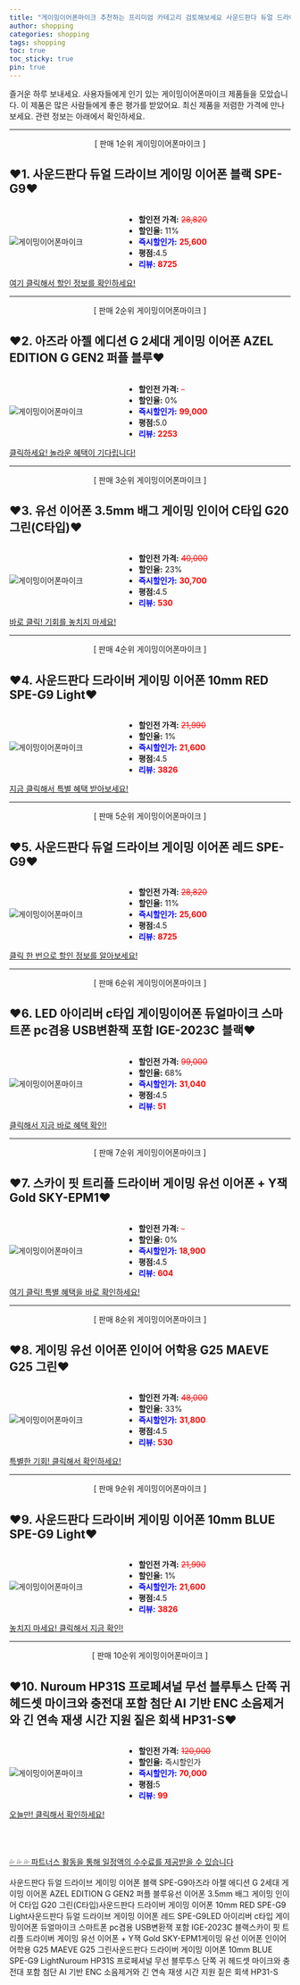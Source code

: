 ```yaml
---
title: "게이밍이어폰마이크 추천하는 프리미엄 카테고리 검토해보세요 사운드판다 듀얼 드라이브 게이밍 이어폰"
author: shopping
categories: shopping
tags: shopping
toc: true
toc_sticky: true
pin: true
---
```

즐거운 하루 보내세요. 사용자들에게 인기 있는 게이밍이어폰마이크 제품들을 모았습니다. 이 제품은 많은 사람들에게 좋은 평가를 받았어요. 최신 제품을 저렴한 가격에 만나보세요. 관련 정보는 아래에서 확인하세요.

---
<p class="toplist" style="margin: 0 auto; display: block; width: fit-content;">[ 판매 1순위 게이밍이어폰마이크 ]</p>

<h2><strong>❤️1. 사운드판다 듀얼 드라이브 게이밍 이어폰 블랙 SPE-G9❤️</strong></h2>

<div style="display: flex; align-items: center;">
    <div style="flex: 0.4;">
        <img src="https://thumbnail9.coupangcdn.com/thumbnails/remote/230x230ex/image/retail/images/8236050308184443-8cec5ce1-2631-49d1-a4d5-7aefc64f5168.jpg" alt="게이밍이어폰마이크" style="max-width: 100%;">
    </div>
    <div style="flex: 0.6; margin-left: 10px;">
        <ul>
            <li><strong>할인전 가격:</strong> <del style="color: red;">28,820</del></li>
            <li><strong>할인율:</strong> 11%</li>
            <li><span style='color:blue'><strong>즉시할인가:</strong></span> <span style='color:red'><strong>25,600</strong></span></li>
            <li><strong>평점:</strong>4.5</li>
            <li><span style='color:blue'><strong>리뷰:</strong></span> <span style='color:red'><strong>8725</strong></span></li>
        </ul>
    </div>
</div>
<div class="center">
    <a href="https://William4Davisa.github.io?lptag=AF9450613&subid=githubio&pageKey=8019820618&traceid=V0-153&itemId=611133199&vendorItemId=70689430941" class="myButton">
        여기 클릭해서 할인 정보를 확인하세요!
    </a>
</div>


---
<p class="toplist" style="margin: 0 auto; display: block; width: fit-content;">[ 판매 2순위 게이밍이어폰마이크 ]</p>

<h2><strong>❤️2. 아즈라 아젤 에디션 G 2세대 게이밍 이어폰 AZEL EDITION G GEN2 퍼플 블루❤️</strong></h2>

<div style="display: flex; align-items: center;">
    <div style="flex: 0.4;">
        <img src="https://thumbnail9.coupangcdn.com/thumbnails/remote/230x230ex/image/rs_quotation_api/o2ovn60j/95ce97f87f20420c9741a7f56092a6d8.jpg" alt="게이밍이어폰마이크" style="max-width: 100%;">
    </div>
    <div style="flex: 0.6; margin-left: 10px;">
        <ul>
            <li><strong>할인전 가격:</strong> <del style="color: red;">-</del></li>
            <li><strong>할인율:</strong> 0%</li>
            <li><span style='color:blue'><strong>즉시할인가:</strong></span> <span style='color:red'><strong>99,000</strong></span></li>
            <li><strong>평점:</strong>5.0</li>
            <li><span style='color:blue'><strong>리뷰:</strong></span> <span style='color:red'><strong>2253</strong></span></li>
        </ul>
    </div>
</div>
<div class="center">
    <a href="https://William4Davisa.github.io?lptag=AF9450613&subid=githubio&pageKey=7234635650&traceid=V0-153&itemId=18076063315&vendorItemId=85229144815" class="myButton">
        클릭하세요! 놀라운 혜택이 기다립니다!
    </a>
</div>


---
<p class="toplist" style="margin: 0 auto; display: block; width: fit-content;">[ 판매 3순위 게이밍이어폰마이크 ]</p>

<h2><strong>❤️3. 유선 이어폰 3.5mm 배그 게이밍 인이어 C타입 G20 그린(C타입)❤️</strong></h2>

<div style="display: flex; align-items: center;">
    <div style="flex: 0.4;">
        <img src="https://thumbnail10.coupangcdn.com/thumbnails/remote/230x230ex/image/vendor_inventory/03ba/c2d304f5139c915ef87fa7a945f990c31dcff9022ff1130d51e49c0e18bd.jpg" alt="게이밍이어폰마이크" style="max-width: 100%;">
    </div>
    <div style="flex: 0.6; margin-left: 10px;">
        <ul>
            <li><strong>할인전 가격:</strong> <del style="color: red;">40,000</del></li>
            <li><strong>할인율:</strong> 23%</li>
            <li><span style='color:blue'><strong>즉시할인가:</strong></span> <span style='color:red'><strong>30,700</strong></span></li>
            <li><strong>평점:</strong>4.5</li>
            <li><span style='color:blue'><strong>리뷰:</strong></span> <span style='color:red'><strong>530</strong></span></li>
        </ul>
    </div>
</div>
<div class="center">
    <a href="https://William4Davisa.github.io?lptag=AF9450613&subid=githubio&pageKey=8023990075&traceid=V0-153&itemId=22423684840&vendorItemId=87412703233" class="myButton">
        바로 클릭! 기회를 놓치지 마세요!
    </a>
</div>


---
<p class="toplist" style="margin: 0 auto; display: block; width: fit-content;">[ 판매 4순위 게이밍이어폰마이크 ]</p>

<h2><strong>❤️4. 사운드판다 드라이버 게이밍 이어폰 10mm RED SPE-G9 Light❤️</strong></h2>

<div style="display: flex; align-items: center;">
    <div style="flex: 0.4;">
        <img src="https://thumbnail7.coupangcdn.com/thumbnails/remote/230x230ex/image/retail/images/1925070996096539-986e0639-cba8-4e82-80f6-7a6194757b27.jpg" alt="게이밍이어폰마이크" style="max-width: 100%;">
    </div>
    <div style="flex: 0.6; margin-left: 10px;">
        <ul>
            <li><strong>할인전 가격:</strong> <del style="color: red;">21,990</del></li>
            <li><strong>할인율:</strong> 1%</li>
            <li><span style='color:blue'><strong>즉시할인가:</strong></span> <span style='color:red'><strong>21,600</strong></span></li>
            <li><strong>평점:</strong>4.5</li>
            <li><span style='color:blue'><strong>리뷰:</strong></span> <span style='color:red'><strong>3826</strong></span></li>
        </ul>
    </div>
</div>
<div class="center">
    <a href="https://William4Davisa.github.io?lptag=AF9450613&subid=githubio&pageKey=6052981742&traceid=V0-153&itemId=11099282802&vendorItemId=82253898852" class="myButton">
        지금 클릭해서 특별 혜택 받아보세요!
    </a>
</div>


---
<p class="toplist" style="margin: 0 auto; display: block; width: fit-content;">[ 판매 5순위 게이밍이어폰마이크 ]</p>

<h2><strong>❤️5. 사운드판다 듀얼 드라이브 게이밍 이어폰 레드 SPE-G9❤️</strong></h2>

<div style="display: flex; align-items: center;">
    <div style="flex: 0.4;">
        <img src="https://thumbnail6.coupangcdn.com/thumbnails/remote/230x230ex/image/retail/images/47306649266128-037e8eb5-6f1f-4c53-bb80-7c77edad0e85.jpg" alt="게이밍이어폰마이크" style="max-width: 100%;">
    </div>
    <div style="flex: 0.6; margin-left: 10px;">
        <ul>
            <li><strong>할인전 가격:</strong> <del style="color: red;">28,820</del></li>
            <li><strong>할인율:</strong> 11%</li>
            <li><span style='color:blue'><strong>즉시할인가:</strong></span> <span style='color:red'><strong>25,600</strong></span></li>
            <li><strong>평점:</strong>4.5</li>
            <li><span style='color:blue'><strong>리뷰:</strong></span> <span style='color:red'><strong>8725</strong></span></li>
        </ul>
    </div>
</div>
<div class="center">
    <a href="https://William4Davisa.github.io?lptag=AF9450613&subid=githubio&pageKey=8019820618&traceid=V0-153&itemId=611133220&vendorItemId=70734410038" class="myButton">
        클릭 한 번으로 할인 정보를 알아보세요!
    </a>
</div>


---
<p class="toplist" style="margin: 0 auto; display: block; width: fit-content;">[ 판매 6순위 게이밍이어폰마이크 ]</p>

<h2><strong>❤️6. LED 아이리버 c타입 게이밍이어폰 듀얼마이크 스마트폰 pc겸용 USB변환잭 포함 IGE-2023C 블랙❤️</strong></h2>

<div style="display: flex; align-items: center;">
    <div style="flex: 0.4;">
        <img src="https://thumbnail10.coupangcdn.com/thumbnails/remote/230x230ex/image/vendor_inventory/d732/db810db03cfc3a032c3b249a68a71035c1288adf8423deb48d09f0d17917.jpg" alt="게이밍이어폰마이크" style="max-width: 100%;">
    </div>
    <div style="flex: 0.6; margin-left: 10px;">
        <ul>
            <li><strong>할인전 가격:</strong> <del style="color: red;">99,000</del></li>
            <li><strong>할인율:</strong> 68%</li>
            <li><span style='color:blue'><strong>즉시할인가:</strong></span> <span style='color:red'><strong>31,040</strong></span></li>
            <li><strong>평점:</strong>4.5</li>
            <li><span style='color:blue'><strong>리뷰:</strong></span> <span style='color:red'><strong>51</strong></span></li>
        </ul>
    </div>
</div>
<div class="center">
    <a href="https://William4Davisa.github.io?lptag=AF9450613&subid=githubio&pageKey=6940067736&traceid=V0-153&itemId=16825518421&vendorItemId=85777964349" class="myButton">
        클릭해서 지금 바로 혜택 확인!
    </a>
</div>


---
<p class="toplist" style="margin: 0 auto; display: block; width: fit-content;">[ 판매 7순위 게이밍이어폰마이크 ]</p>

<h2><strong>❤️7. 스카이 핏 트리플 드라이버 게이밍 유선 이어폰 + Y잭 Gold SKY-EPM1❤️</strong></h2>

<div style="display: flex; align-items: center;">
    <div style="flex: 0.4;">
        <img src="https://thumbnail10.coupangcdn.com/thumbnails/remote/230x230ex/image/retail/images/1374891687903865-5c5f5e31-589b-48a7-9d51-c72566b33efe.jpg" alt="게이밍이어폰마이크" style="max-width: 100%;">
    </div>
    <div style="flex: 0.6; margin-left: 10px;">
        <ul>
            <li><strong>할인전 가격:</strong> <del style="color: red;">-</del></li>
            <li><strong>할인율:</strong> 0%</li>
            <li><span style='color:blue'><strong>즉시할인가:</strong></span> <span style='color:red'><strong>18,900</strong></span></li>
            <li><strong>평점:</strong>4.5</li>
            <li><span style='color:blue'><strong>리뷰:</strong></span> <span style='color:red'><strong>604</strong></span></li>
        </ul>
    </div>
</div>
<div class="center">
    <a href="https://William4Davisa.github.io?lptag=AF9450613&subid=githubio&pageKey=6513439163&traceid=V0-153&itemId=14397296547&vendorItemId=81641450884" class="myButton">
        여기 클릭! 특별 혜택을 바로 확인하세요!
    </a>
</div>


---
<p class="toplist" style="margin: 0 auto; display: block; width: fit-content;">[ 판매 8순위 게이밍이어폰마이크 ]</p>

<h2><strong>❤️8. 게이밍 유선 이어폰 인이어 어학용 G25 MAEVE G25 그린❤️</strong></h2>

<div style="display: flex; align-items: center;">
    <div style="flex: 0.4;">
        <img src="https://thumbnail8.coupangcdn.com/thumbnails/remote/230x230ex/image/vendor_inventory/e7bd/307b0520e1cc1506fe1d54c5e09e610d83a145aedde61d1f30edbfe8bb14.jpg" alt="게이밍이어폰마이크" style="max-width: 100%;">
    </div>
    <div style="flex: 0.6; margin-left: 10px;">
        <ul>
            <li><strong>할인전 가격:</strong> <del style="color: red;">48,000</del></li>
            <li><strong>할인율:</strong> 33%</li>
            <li><span style='color:blue'><strong>즉시할인가:</strong></span> <span style='color:red'><strong>31,800</strong></span></li>
            <li><strong>평점:</strong>4.5</li>
            <li><span style='color:blue'><strong>리뷰:</strong></span> <span style='color:red'><strong>530</strong></span></li>
        </ul>
    </div>
</div>
<div class="center">
    <a href="https://William4Davisa.github.io?lptag=AF9450613&subid=githubio&pageKey=8023990075&traceid=V0-153&itemId=17833333104&vendorItemId=84920643003" class="myButton">
        특별한 기회! 클릭해서 확인하세요!
    </a>
</div>


---
<p class="toplist" style="margin: 0 auto; display: block; width: fit-content;">[ 판매 9순위 게이밍이어폰마이크 ]</p>

<h2><strong>❤️9. 사운드판다 드라이버 게이밍 이어폰 10mm BLUE SPE-G9 Light❤️</strong></h2>

<div style="display: flex; align-items: center;">
    <div style="flex: 0.4;">
        <img src="https://thumbnail8.coupangcdn.com/thumbnails/remote/230x230ex/image/rs_quotation_api/xkqgsuwl/9c5000ca11814c2ba22e8bffc8d2fbde.jpg" alt="게이밍이어폰마이크" style="max-width: 100%;">
    </div>
    <div style="flex: 0.6; margin-left: 10px;">
        <ul>
            <li><strong>할인전 가격:</strong> <del style="color: red;">21,990</del></li>
            <li><strong>할인율:</strong> 1%</li>
            <li><span style='color:blue'><strong>즉시할인가:</strong></span> <span style='color:red'><strong>21,600</strong></span></li>
            <li><strong>평점:</strong>4.5</li>
            <li><span style='color:blue'><strong>리뷰:</strong></span> <span style='color:red'><strong>3826</strong></span></li>
        </ul>
    </div>
</div>
<div class="center">
    <a href="https://William4Davisa.github.io?lptag=AF9450613&subid=githubio&pageKey=6052981742&traceid=V0-153&itemId=11099282797&vendorItemId=82430646753" class="myButton">
        놓치지 마세요! 클릭해서 지금 확인!
    </a>
</div>


---
<p class="toplist" style="margin: 0 auto; display: block; width: fit-content;">[ 판매 10순위 게이밍이어폰마이크 ]</p>

<h2><strong>❤️10. Nuroum HP31S 프로페셔널 무선 블루투스 단쪽 귀 헤드셋 마이크와 충전대 포함 첨단 AI 기반 ENC 소음제거와 긴 연속 재생 시간 지원 짙은 회색 HP31-S❤️</strong></h2>

<div style="display: flex; align-items: center;">
    <div style="flex: 0.4;">
        <img src="https://thumbnail7.coupangcdn.com/thumbnails/remote/230x230ex/image/vendor_inventory/40ce/d155646504e398d37939932677498256a0072d2e2400a16d3cbd7e14d0aa.jpg" alt="게이밍이어폰마이크" style="max-width: 100%;">
    </div>
    <div style="flex: 0.6; margin-left: 10px;">
        <ul>
            <li><strong>할인전 가격:</strong> <del style="color: red;">120,000</del></li>
            <li><strong>할인율:</strong> 즉시할인가</li>
            <li><span style='color:blue'><strong>즉시할인가:</strong></span> <span style='color:red'><strong>70,000</strong></span></li>
            <li><strong>평점:</strong>5</li>
            <li><span style='color:blue'><strong>리뷰:</strong></span> <span style='color:red'><strong>99</strong></span></li>
        </ul>
    </div>
</div>
<div class="center">
    <a href="https://William4Davisa.github.io?lptag=AF9450613&subid=githubio&pageKey=8210521712&traceid=V0-153&itemId=23563733326&vendorItemId=90748183878" class="myButton">
        오늘만! 클릭해서 확인하세요!
    </a>
</div>

<br><br><br>[💦 💦 💦 파트너스 활동을 통해 일정액의 수수료를 제공받을 수 있습니다](https://link.coupang.com/a/bcpT2c)<br><br>사운드판다 듀얼 드라이브 게이밍 이어폰 블랙 SPE-G9아즈라 아젤 에디션 G 2세대 게이밍 이어폰 AZEL EDITION G GEN2 퍼플 블루유선 이어폰 3.5mm 배그 게이밍 인이어 C타입 G20 그린(C타입)사운드판다 드라이버 게이밍 이어폰 10mm RED SPE-G9 Light사운드판다 듀얼 드라이브 게이밍 이어폰 레드 SPE-G9LED 아이리버 c타입 게이밍이어폰 듀얼마이크 스마트폰 pc겸용 USB변환잭 포함 IGE-2023C 블랙스카이 핏 트리플 드라이버 게이밍 유선 이어폰 + Y잭 Gold SKY-EPM1게이밍 유선 이어폰 인이어 어학용 G25 MAEVE G25 그린사운드판다 드라이버 게이밍 이어폰 10mm BLUE SPE-G9 LightNuroum HP31S 프로페셔널 무선 블루투스 단쪽 귀 헤드셋 마이크와 충전대 포함 첨단 AI 기반 ENC 소음제거와 긴 연속 재생 시간 지원 짙은 회색 HP31-S